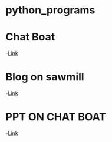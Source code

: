 # python_programs
# Chat Boat 
-[Link](https://landbot.online/v3/H-1534541-XAHK3SUDZBOZ16AA/index.html)
# Blog on sawmill
-[Link](https://hkulkarni379.wixsite.com/kulkarni-saw-mill)
# PPT ON CHAT BOAT
-[Link](https://github.com/SupriyaMKshirasagar/python_programs/tree/main/ppt)
